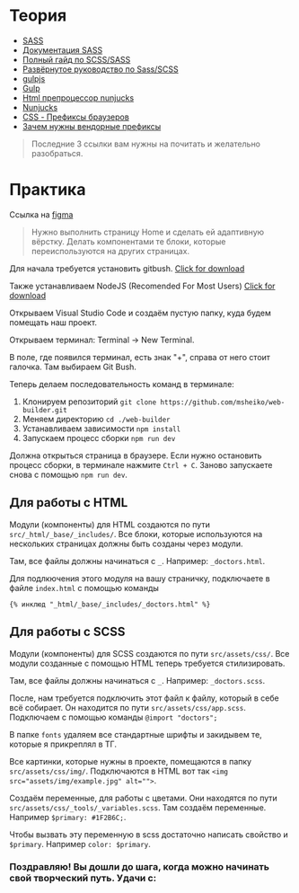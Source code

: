 # Теория

- [SASS](https://sass-scss.ru)
- [Документация SASS](https://sass-scss.ru/documentation/)
- [Полный гайд по SCSS/SASS](https://medium.com/nuances-of-programming/%D0%BF%D0%BE%D0%BB%D0%BD%D1%8B%D0%B9-%D0%B3%D0%B0%D0%B9%D0%B4-%D0%BF%D0%BE-scss-sass-b09ae0c87afe)
- [Развёрнутое руководство по Sass/SCSS](https://tproger.ru/translations/complete-sass-guide/)
- [gulpjs](https://gulpjs.com/)
- [Gulp](https://siteok.org/blog/html/gulp#c-13)
- [Html препроцессор nunjucks](https://siteok.org/blog/html/nunjucks)
- [Nunjucks](https://mozilla.github.io/nunjucks/)
- [CSS - Префиксы браузеров](https://itchief.ru/html-and-css/vendor-prefixes)
- [Зачем нужны вендорные префиксы](https://vaden-pro.ru/blog/css/vendornye-prefiksy)

> Последние 3 ссылки вам нужны на почитать и желательно разобраться.

# Практика

Ссылка на [figma](https://www.figma.com/file/zujRsp3rGLVZBHP8ncOWGN/MEDDICAL---Hospital-website-template-(Community)-(Copy)?t=P1IxDnrUhHqpZfud-0)
> Нужно выполнить страницу Home и сделать ей адаптивную вёрстку. Делать компонентами те блоки, которые переиспользуются на других страницах. 

Для начала требуется установить gitbush. [Click for download](https://github.com/git-for-windows/git/releases/download/v2.39.0.windows.2/Git-2.39.0.2-64-bit.exe)

Также устанавливаем NodeJS (Recomended For Most Users) [Click for download](https://nodejs.org/en/)

Открываем Visual Studio Code и создаём пустую папку, куда будем помещать наш проект. 

Открываем терминал: Terminal -> New Terminal.

В поле, где появился терминал, есть знак "+", справа от него стоит галочка. Там выбираем Git Bush.

Теперь делаем последовательность команд в терминале:

1. Клонируем репозиторий ```git clone https://github.com/msheiko/web-builder.git```
2. Меняем директорию ```cd ./web-builder```
3. Устанавливаем зависимости ```npm install```
4. Запускаем процесс сборки ```npm run dev```

Должна открыться страница в браузере. Если нужно остановить процесс сборки, в терминале нажмите ```Ctrl + C```. Заново запускаете снова с помощью ```npm run dev```.

## Для работы с HTML

Модули (компоненты) для HTML создаются по пути ```src/_html/_base/_includes/```. Все блоки, которые используются на нескольких страницах должны быть созданы через модули.

Там, все файлы должны начинаться с ```_```. Например: ```_doctors.html```.

Для подлкючения этого модуля на вашу страничку, подключаете в файле ```index.html``` с помощью команды 

```{% инклюд "_html/_base/_includes/_doctors.html" %}```

## Для работы с SCSS

Модули (компоненты) для SCSS создаются по пути ```src/assets/css/```. Все модули созданные с помощью HTML теперь требуется стилизировать.

Там, все файлы должны начинаться с ```_```. Например: ```_doctors.scss```.

После, нам требуется подключить этот файл к файлу, который в себе всё собирает. Он находится по пути ```src/assets/css/app.scss```. Подключаем с помощью команды ```@import "doctors";```

В папке ```fonts``` удаляем все стандартные шрифты и закидывем те, которые я прикреплял в ТГ.

Все картинки, которые нужны в проекте, помещаются в папку ```src/assets/css/img/```.  Подключаются в HTML вот так ```<img src="assets/img/example.jpg" alt="">```.

Создаём переменные, для работы с цветами. Они находятся по пути ```src/assets/css/_tools/_variables.scss```. Там создаём переменные. Например ```$primary: #1F2B6C;```.

Чтобы вызвать эту переменную в scss достаточно написать свойство и ```$primary```. Например ```color: $primary```.

### Поздравляю! Вы дошли до шага, когда можно начинать свой творческий путь. Удачи с:
